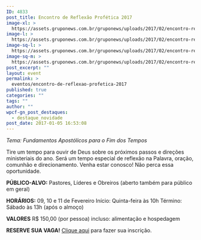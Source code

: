 ```yaml
---
ID: 4833
post_title: Encontro de Reflexão Profética 2017
image-xl: >
  https://assets.gruponews.com.br/gruponews/uploads/2017/02/encontro-reflexao-profetica-2017-1920x1080.png
image-l: >
  https://assets.gruponews.com.br/gruponews/uploads/2017/02/encontro-reflexao-profetica-2017-1280x720.png
image-sq-l: >
  https://assets.gruponews.com.br/gruponews/uploads/2017/02/encontro-reflexao-profetica-2017-1280x1084.png
image-sq-m: >
  https://assets.gruponews.com.br/gruponews/uploads/2017/02/encontro-reflexao-profetica-2017-720x720.png
post_excerpt: ""
layout: event
permalink: >
  eventos/encontro-de-reflexao-profetica-2017
published: true
categories: ""
tags: ""
author: ""
wpcf-gn_post_destaques:
  - destaque_novidade
post_date: 2017-01-05 16:53:08
---
```

<em>Tema: Fundamentos Apostólicos para o Fim dos Tempos</em>

Tire um tempo para ouvir de Deus sobre os próximos passos e direções ministeriais do ano. Será um tempo especial de reflexão na Palavra, oração, comunhão e direcionamento. Venha estar conosco! Não perca essa oportunidade.

<strong>PÚBLICO-ALVO:</strong>
Pastores, Líderes e Obreiros
(aberto também para público em geral)

<strong>HORÁRIOS:</strong>
09, 10 e 11 de Fevereiro
Início: Quinta-feira às 10h
Término: Sábado às 13h (após o almoço)

<strong>VALORES</strong>
R$ 150,00 (por pessoa)
incluso: alimentação e hospedagem

<strong>RESERVE SUA VAGA!</strong>
<a href="https://www.eventbrite.com.br/e/encontro-de-reflexao-profetica-tickets-31290047374">Clique aqui</a> para fazer sua inscrição.
